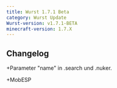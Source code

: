 ```yaml
---
title: Wurst 1.7.1 Beta
category: Wurst Update
Wurst-version: v1.7.1-BETA
minecraft-version: 1.7.X
---
```

## Changelog

+Parameter "name" in .search und .nuker.

+MobESP
